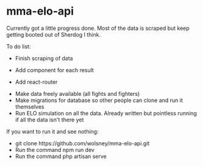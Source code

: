 # mma-elo-api

Currently got a little progress done. Most of the data is scraped but keep getting booted out of Sherdog I think.

To do list:
<ul>
    <li>Finish scraping of data</li>
    <li><p class="line">Add component for each result</p></li>
    <li><p class="line">Add react-router</p></li>
    <li>Make data freely available (all fights and fighters)</li>
    <li>Make migrations for database so other people can clone and run it themselves</li>
    <li>Run ELO simulation on all the data. Already written but pointless running if all the data isn't there yet</li>
</ul>

If you want to run it and see nothing:

<ul>
    <li>git clone https://github.com/wolsney/mma-elo-api.git</li>
    <li>Run the command npm run dev</li>
    <li>Run the command php artisan serve</li>
</ul>
